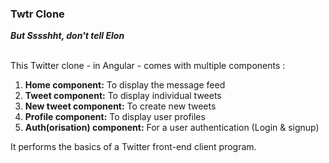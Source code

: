 <h3>Twtr Clone</h3>
<b><i>But Sssshht, don't tell Elon</i></b></br>

&nbsp;</br>
This Twitter clone - in Angular - comes with multiple components : 
<ol>
<b><li>Home component:</b> To display the message feed</li>
<b><li>Tweet component:</b> To display individual tweets</li>
<b><li>New tweet component:</b> To create new tweets</li>
<b><li>Profile component:</b> To display user profiles</li>
<b><li>Auth(orisation) component:</b> For a user authentication (Login & signup)</li>
</ol>

It performs the basics of a Twitter front-end client program.
